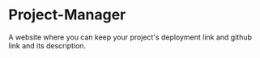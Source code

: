 # Project-Manager
A website where you can keep your project's deployment link and github link and its description.

